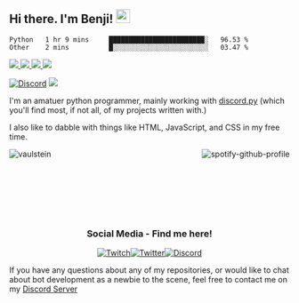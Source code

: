 ## Hi there. I'm Benji! <img src="https://media.giphy.com/media/hvRJCLFzcasrR4ia7z/giphy.gif" width="25px">

<!--START_SECTION:waka-->
```text
Python   1 hr 9 mins     ████████████████████████░   96.53 % 
Other    2 mins          █░░░░░░░░░░░░░░░░░░░░░░░░   03.47 % 
```
<!--END_SECTION:waka-->


<a href="https://www.linkedin.com/in/benjamin-campbell-wilson-115a67177/">
  <img src="https://img.icons8.com/material-outlined/30/689d6a/linkedin.png"/>
</a>
<a href="https://twitter.com/BritishBenji">
  <img src="https://img.icons8.com/material-outlined/30/689d6a/twitter.png"/>
</a>
<a href="https://Ko-fi.com/britishbenji">
<img src="https://img.icons8.com/material-outlined/30/689d6a/cafe.png"/>
</a>
<a href="https://www.twitch.tv/britishbenji">
    <img src="https://img.icons8.com/material-outlined/24/689d6a/twitch.png"/>
  </a>
  
[![Discord](https://img.shields.io/discord/853638415039463464.svg?label=&logo=discord&logoColor=ffffff&color=7389D8&labelColor=6A7EC2)](https://discord.gg/qBq2WSsgvv)
![](https://visitor-badge.glitch.me/badge?page_id=britishbenji)

I'm an amatuer python programmer, mainly working with [discord.py](https://github.com/Rapptz/discord.py) (which you'll find most, if not all, of my projects written with.)

I also like to dabble with things like HTML, JavaScript, and CSS in my free time.

<p><img align="left" src="https://github-readme-stats.vercel.app/api/top-langs?username=britishbenji&show_icons=true&locale=en&layout=compact&theme=radical" alt="vaulstein" />
<a href="https://github.com/kittinan/spotify-github-profile"><img align="right" src="https://spotify-github-profile.vercel.app/api/view?uid=250301ben&amp;cover_image=false&amp;theme=default" alt="spotify-github-profile"></a>
  </p>
  <br /><br /><br /><br /><br /><br /><br />
<div align=center>
  <h3> Social Media - Find me here! </h3>
<a href="https://twitch.tv/britishbenji"><img alt="Twitch" src="https://img.shields.io/badge/BritishBenji-%239146FF.svg?style=for-the-badge&logo=Twitch&logoColor=white"/></a><a href="https://twitter.com/britishbenji"><img alt="Twitter" src="https://img.shields.io/badge/BritishBenji-%231DA1F2.svg?style=for-the-badge&logo=Twitter&logoColor=white"/></a><a href="https://discord.gg/qBq2WSsgvv"><img alt="Discord" src="https://img.shields.io/badge/Discord Server-%237289DA.svg?style=for-the-badge&logo=discord&logoColor=white"/></a><a href="https://Ko-fi.com/britishbenji"></a>
  </div>


 
If you have any questions about any of my repositories, or would like to chat about bot development as a newbie to the scene, 
feel free to contact me on my [Discord Server](https://discord.gg/qBq2WSsgvv)


<!--
**BritishBenji/BritishBenji** is a ✨ _special_ ✨ repository because its `README.md` (this file) appears on your GitHub profile.

Here are some ideas to get you started:

- 🔭 I’m currently working on ...
- 🌱 I’m currently learning ...
- 👯 I’m looking to collaborate on ...
- 🤔 I’m looking for help with ...
- 💬 Ask me about ...
- 📫 How to reach me: ...
- 😄 Pronouns: ...
- ⚡ Fun fact: ...
-->
